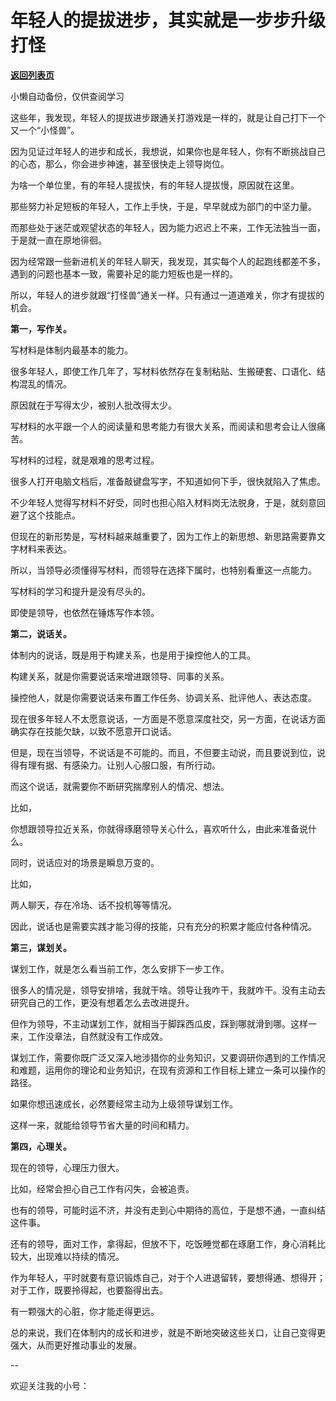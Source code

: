 # 年轻人的提拔进步，其实就是一步步升级打怪

[**返回列表页**](/gzh/费曼的小茶馆)

小懒自动备份，仅供查阅学习

这些年，我发现，年轻人的提拔进步跟通关打游戏是一样的，就是让自己打下一个又一个“小怪兽”。

因为见证过年轻人的进步和成长，我想说，如果你也是年轻人，你有不断挑战自己的心态，那么，你会进步神速，甚至很快走上领导岗位。

为啥一个单位里，有的年轻人提拔快，有的年轻人提拔慢，原因就在这里。  

那些努力补足短板的年轻人，工作上手快，于是，早早就成为部门的中坚力量。

而那些处于迷茫或观望状态的年轻人，因为能力迟迟上不来，工作无法独当一面，于是就一直在原地徘徊。

因为经常跟一些新进机关的年轻人聊天，我发现，其实每个人的起跑线都差不多，遇到的问题也基本一致，需要补足的能力短板也是一样的。  

所以，年轻人的进步就跟“打怪兽”通关一样。只有通过一道道难关，你才有提拔的机会。  

**第一，写作关。**  

写材料是体制内最基本的能力。

很多年轻人，即使工作几年了，写材料依然存在复制粘贴、生搬硬套、口语化、结构混乱的情况。

原因就在于写得太少，被别人批改得太少。

写材料的水平跟一个人的阅读量和思考能力有很大关系，而阅读和思考会让人很痛苦。

写材料的过程，就是艰难的思考过程。

很多人打开电脑文档后，准备敲键盘写字，不知道如何下手，很快就陷入了焦虑。

不少年轻人觉得写材料不好受，同时也担心陷入材料岗无法脱身，于是，就刻意回避了这个技能点。

但现在的新形势是，写材料越来越重要了，因为工作上的新思想、新思路需要靠文字材料来表达。

所以，当领导必须懂得写材料，而领导在选择下属时，也特别看重这一点能力。  

写材料的学习和提升是没有尽头的。

即使是领导，也依然在锤炼写作本领。

**第二，说话关。**

体制内的说话，既是用于构建关系，也是用于操控他人的工具。

构建关系，就是你需要说话来增进跟领导、同事的关系。

操控他人，就是你需要说话来布置工作任务、协调关系、批评他人、表达态度。  

现在很多年轻人不太愿意说话，一方面是不愿意深度社交，另一方面，在说话方面确实存在技能欠缺，以致不愿意开口说话。  

但是，现在当领导，不说话是不可能的。而且，不但要主动说，而且要说到位，说得有理有据、有感染力。让别人心服口服，有所行动。

而这个说话，就需要你不断研究揣摩别人的情况、想法。

比如，

你想跟领导拉近关系，你就得琢磨领导关心什么，喜欢听什么，由此来准备说什么。  

同时，说话应对的场景是瞬息万变的。  

比如，

两人聊天，存在冷场、话不投机等等情况。

因此，说话也是需要实践才能习得的技能，只有充分的积累才能应付各种情况。

**第三，谋划关。**  

谋划工作，就是怎么看当前工作，怎么安排下一步工作。  

很多人的情况是，领导安排啥，我就干啥。领导让我咋干，我就咋干。没有主动去研究自己的工作，更没有想着怎么去改进提升。

但作为领导，不主动谋划工作，就相当于脚踩西瓜皮，踩到哪就滑到哪。这样一来，工作没章法，自然就没有工作成效。

谋划工作，需要你既广泛又深入地涉猎你的业务知识，又要调研你遇到的工作情况和难题，运用你的理论和业务知识，在现有资源和工作目标上建立一条可以操作的路径。

如果你想迅速成长，必然要经常主动为上级领导谋划工作。  

这样一来，就能给领导节省大量的时间和精力。

**第四，心理关。**

现在的领导，心理压力很大。

比如，经常会担心自己工作有闪失，会被追责。

也有的领导，可能时运不济，并没有走到心中期待的高位，于是想不通，一直纠结这件事。  

还有的领导，面对工作，拿得起，但放不下，吃饭睡觉都在琢磨工作，身心消耗比较大，出现难以持续的情况。  

作为年轻人，平时就要有意识锻炼自己，对于个人进退留转，要想得通、想得开；对于工作，既要拎得起，也要豁得出去。  

有一颗强大的心脏，你才能走得更远。  

总的来说，我们在体制内的成长和进步，就是不断地突破这些关口，让自己变得更强大，从而更好推动事业的发展。  

\--  

欢迎关注我的小号：

